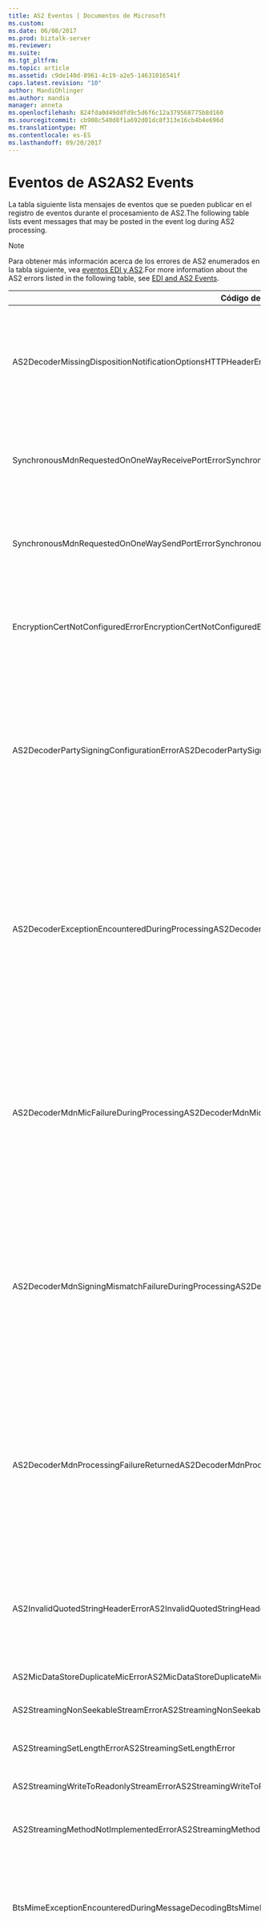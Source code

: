 ```yaml
---
title: AS2 Eventos | Documentos de Microsoft
ms.custom: 
ms.date: 06/08/2017
ms.prod: biztalk-server
ms.reviewer: 
ms.suite: 
ms.tgt_pltfrm: 
ms.topic: article
ms.assetid: c9de140d-8961-4c19-a2e5-14631016541f
caps.latest.revision: "10"
author: MandiOhlinger
ms.author: mandia
manager: anneta
ms.openlocfilehash: 824fda0d49ddfd9c5d6f6c12a379568775b8d160
ms.sourcegitcommit: cb908c540d8f1a692d01dc8f313e16cb4b4e696d
ms.translationtype: MT
ms.contentlocale: es-ES
ms.lasthandoff: 09/20/2017
---
```

# <a name="as2-events"></a><span data-ttu-id="e357c-102">Eventos de AS2</span><span class="sxs-lookup"><span data-stu-id="e357c-102">AS2 Events</span></span>
<span data-ttu-id="e357c-103">La tabla siguiente lista mensajes de eventos que se pueden publicar en el registro de eventos durante el procesamiento de AS2.</span><span class="sxs-lookup"><span data-stu-id="e357c-103">The following table lists event messages that may be posted in the event log during AS2 processing.</span></span>  
  
> [!NOTE]
>  <span data-ttu-id="e357c-104">Para obtener más información acerca de los errores de AS2 enumerados en la tabla siguiente, vea [eventos EDI y AS2](../core/edi-and-as2-events.md).</span><span class="sxs-lookup"><span data-stu-id="e357c-104">For more information about the AS2 errors listed in the following table, see [EDI and AS2 Events](../core/edi-and-as2-events.md).</span></span>  
  
|<span data-ttu-id="e357c-105">Código de error</span><span class="sxs-lookup"><span data-stu-id="e357c-105">Error Code</span></span>|<span data-ttu-id="e357c-106">Condición</span><span class="sxs-lookup"><span data-stu-id="e357c-106">Condition</span></span>|  
|----------------|---------------|  
|<span data-ttu-id="e357c-107">AS2DecoderMissingDispositionNotificationOptionsHTTPHeaderError</span><span class="sxs-lookup"><span data-stu-id="e357c-107">AS2DecoderMissingDispositionNotificationOptionsHTTPHeaderError</span></span>|<span data-ttu-id="e357c-108">El descodificador AS2 no ha podido localizar el encabezado HTTP Disposition-Notification-Options necesario para la generación de MDN.</span><span class="sxs-lookup"><span data-stu-id="e357c-108">The AS2 Decoder was unable to locate the Disposition-Notification-Options HTTP header which is required for MDN generation.</span></span>|  
|<span data-ttu-id="e357c-109">SynchronousMdnRequestedOnOneWayReceivePortError</span><span class="sxs-lookup"><span data-stu-id="e357c-109">SynchronousMdnRequestedOnOneWayReceivePortError</span></span>|<span data-ttu-id="e357c-110">Error de configuración.</span><span class="sxs-lookup"><span data-stu-id="e357c-110">Configuration error.</span></span>  <span data-ttu-id="e357c-111">MDN sincrónico solicitado en puerto de recepción HTTP unidireccional.</span><span class="sxs-lookup"><span data-stu-id="e357c-111">Synchronous MDN requested on a one way HTTP receive Port.</span></span>|  
|<span data-ttu-id="e357c-112">SynchronousMdnRequestedOnOneWaySendPortError</span><span class="sxs-lookup"><span data-stu-id="e357c-112">SynchronousMdnRequestedOnOneWaySendPortError</span></span>|<span data-ttu-id="e357c-113">Error de configuración.</span><span class="sxs-lookup"><span data-stu-id="e357c-113">Configuration error.</span></span>  <span data-ttu-id="e357c-114">MDN sincrónico solicitado en puerto de envío HTTP unidireccional.</span><span class="sxs-lookup"><span data-stu-id="e357c-114">Synchronous MDN requested on one way HTTP send port.</span></span>|  
|<span data-ttu-id="e357c-115">EncryptionCertNotConfiguredError</span><span class="sxs-lookup"><span data-stu-id="e357c-115">EncryptionCertNotConfiguredError</span></span>|<span data-ttu-id="e357c-116">El certificado de cifrado no se ha configurado para la entidad AS2.</span><span class="sxs-lookup"><span data-stu-id="e357c-116">The Encryption Certificate has not been configured for AS2 party.</span></span>  <span data-ttu-id="e357c-117">AS2-de: {0} AS2-a: {1}</span><span class="sxs-lookup"><span data-stu-id="e357c-117">AS2-From: {0} AS2-To: {1}</span></span>|  
|<span data-ttu-id="e357c-118">AS2DecoderPartySigningConfigurationError</span><span class="sxs-lookup"><span data-stu-id="e357c-118">AS2DecoderPartySigningConfigurationError</span></span>|<span data-ttu-id="e357c-119">Error de configuración.</span><span class="sxs-lookup"><span data-stu-id="e357c-119">Configuration error.</span></span>  <span data-ttu-id="e357c-120">La firma del mensaje no coincide con el valor esperado.</span><span class="sxs-lookup"><span data-stu-id="e357c-120">The message signing doesn't match the expected value.</span></span>  <span data-ttu-id="e357c-121">Póngase en contacto con el socio remitente y verifique el uso de la firma.</span><span class="sxs-lookup"><span data-stu-id="e357c-121">Contact the sending partner and verify signature use.</span></span>  <span data-ttu-id="e357c-122">AS2-de: "{0}" AS2-para: "\ {1\\}" MessageID: "\ {2\}"</span><span class="sxs-lookup"><span data-stu-id="e357c-122">AS2-From:"{0}" AS2-To:"{1}" MessageID:"{2}"</span></span>|  
|<span data-ttu-id="e357c-123">AS2DecoderExceptionEncounteredDuringProcessing</span><span class="sxs-lookup"><span data-stu-id="e357c-123">AS2DecoderExceptionEncounteredDuringProcessing</span></span>|<span data-ttu-id="e357c-124">El descodificador AS2 detectó una excepción durante el procesamiento.</span><span class="sxs-lookup"><span data-stu-id="e357c-124">The AS2 Decoder encountered an exception during processing.</span></span>  <span data-ttu-id="e357c-125">Detalles del mensaje y excepción son los siguientes: AS2-de: "{0}" AS2-para: "\ {1\\}" MessageID: "\ {2\}" MessageType: "{3}" excepción: "\ {4\}"</span><span class="sxs-lookup"><span data-stu-id="e357c-125">Details of the message and exception are as follows:  AS2-From:"{0}" AS2-To:"{1}" MessageID:"{2}" MessageType: "{3}" Exception:"{4}"</span></span>|  
|<span data-ttu-id="e357c-126">AS2DecoderMdnMicFailureDuringProcessing</span><span class="sxs-lookup"><span data-stu-id="e357c-126">AS2DecoderMdnMicFailureDuringProcessing</span></span>|<span data-ttu-id="e357c-127">Error de procesamiento de descodificador AS2 al validar el valor MIC devuelto en MDN.</span><span class="sxs-lookup"><span data-stu-id="e357c-127">The AS2 Decoder failed processing when validating the MIC value returned in the MDN.</span></span>  <span data-ttu-id="e357c-128">Detalles del mensaje MDN son los siguientes: AS2-de: "{0}" AS2-para: "\ {1\\}" MessageID: "\ {2\}" OriginalMessageID: "\ {3\}"</span><span class="sxs-lookup"><span data-stu-id="e357c-128">Details of the MDN message are as follows:  AS2-From:"{0}" AS2-To:"{1}" MessageID:"{2}" OriginalMessageID:"{3}"</span></span>|  
|<span data-ttu-id="e357c-129">AS2DecoderMdnSigningMismatchFailureDuringProcessing</span><span class="sxs-lookup"><span data-stu-id="e357c-129">AS2DecoderMdnSigningMismatchFailureDuringProcessing</span></span>|<span data-ttu-id="e357c-130">Error de procesamiento de descodificador AS2. La firma MDN no cumplía nuestra solicitud.</span><span class="sxs-lookup"><span data-stu-id="e357c-130">The AS2 Decoder failure processing because the MDN signing did not match our request.</span></span>  <span data-ttu-id="e357c-131">Detalles del mensaje MDN son los siguientes: AS2-de: "{0}" AS2-para: "\ {1\\}" MessageID: "\ {2\}" OriginalMessageID: "\ {3\}"</span><span class="sxs-lookup"><span data-stu-id="e357c-131">Details of the MDN message are as follows:  AS2-From:"{0}" AS2-To:"{1}" MessageID:"{2}" OriginalMessageID:"{3}"</span></span>|  
|<span data-ttu-id="e357c-132">AS2DecoderMdnProcessingFailureReturned</span><span class="sxs-lookup"><span data-stu-id="e357c-132">AS2DecoderMdnProcessingFailureReturned</span></span>|<span data-ttu-id="e357c-133">Error de procesamiento de descodificador AS2. MDN indicó un error de procesamiento del mensaje AS2.</span><span class="sxs-lookup"><span data-stu-id="e357c-133">The AS2 Decoder failure processing because the MDN indicated the AS2 message failed processing.</span></span>  <span data-ttu-id="e357c-134">Detalles del mensaje MDN son los siguientes: AS2-de: "{0}" AS2-para: "\ {1\\}" MessageID: "\ {2\}" OriginalMessageID: "\ {3\}"</span><span class="sxs-lookup"><span data-stu-id="e357c-134">Details of the MDN message are as follows:  AS2-From:"{0}" AS2-To:"{1}" MessageID:"{2}" OriginalMessageID:"{3}"</span></span>|  
|<span data-ttu-id="e357c-135">AS2InvalidQuotedStringHeaderError</span><span class="sxs-lookup"><span data-stu-id="e357c-135">AS2InvalidQuotedStringHeaderError</span></span>|<span data-ttu-id="e357c-136">Se detectó un encabezado HTTP entre comillas no válido.</span><span class="sxs-lookup"><span data-stu-id="e357c-136">An invalid quoted HTTP header encountered.</span></span>  <span data-ttu-id="e357c-137">Detalles son los siguientes: nombre de encabezado: valor de encabezado "{0}": "{{1}"</span><span class="sxs-lookup"><span data-stu-id="e357c-137">Details are as follows:  Header Name: "{0}"  Header Value: "{1}"</span></span>|  
|<span data-ttu-id="e357c-138">AS2MicDataStoreDuplicateMicError</span><span class="sxs-lookup"><span data-stu-id="e357c-138">AS2MicDataStoreDuplicateMicError</span></span>|<span data-ttu-id="e357c-139">La entrada Mic de error ya existe.</span><span class="sxs-lookup"><span data-stu-id="e357c-139">Error Mic entry already exists.</span></span>|  
|<span data-ttu-id="e357c-140">AS2StreamingNonSeekableStreamError</span><span class="sxs-lookup"><span data-stu-id="e357c-140">AS2StreamingNonSeekableStreamError</span></span>|<span data-ttu-id="e357c-141">Esta secuencia no permite búsquedas.</span><span class="sxs-lookup"><span data-stu-id="e357c-141">This is a non-seekable stream.</span></span>|  
|<span data-ttu-id="e357c-142">AS2StreamingSetLengthError</span><span class="sxs-lookup"><span data-stu-id="e357c-142">AS2StreamingSetLengthError</span></span>|<span data-ttu-id="e357c-143">No se puede definir la longitud de esta secuencia.</span><span class="sxs-lookup"><span data-stu-id="e357c-143">The length of this stream cannot be set.</span></span>|  
|<span data-ttu-id="e357c-144">AS2StreamingWriteToReadonlyStreamError</span><span class="sxs-lookup"><span data-stu-id="e357c-144">AS2StreamingWriteToReadonlyStreamError</span></span>|<span data-ttu-id="e357c-145">Esta secuencia es de sólo lectura.</span><span class="sxs-lookup"><span data-stu-id="e357c-145">This is a read-only stream.</span></span>|  
|<span data-ttu-id="e357c-146">AS2StreamingMethodNotImplementedError</span><span class="sxs-lookup"><span data-stu-id="e357c-146">AS2StreamingMethodNotImplementedError</span></span>|<span data-ttu-id="e357c-147">y que no se ha implementado la operación o el método.</span><span class="sxs-lookup"><span data-stu-id="e357c-147">The method or operation is not implemented.</span></span>|  
|<span data-ttu-id="e357c-148">BtsMimeExceptionEncounteredDuringMessageDecoding</span><span class="sxs-lookup"><span data-stu-id="e357c-148">BtsMimeExceptionEncounteredDuringMessageDecoding</span></span>|<span data-ttu-id="e357c-149">Error de BTS MIME al intentar descodificar un mensaje AS2.</span><span class="sxs-lookup"><span data-stu-id="e357c-149">A BTS MIME error was encountered when attempting to decode an AS2 message.</span></span>  <span data-ttu-id="e357c-150">AS2-de: {0}, AS2-a: {1}, MessageId: {2}, Error: {3}</span><span class="sxs-lookup"><span data-stu-id="e357c-150">AS2-From: {0}, AS2-To: {1}, MessageId: {2}, Error: {3}</span></span>|  
|<span data-ttu-id="e357c-151">AS2DecoderPartyEncryptionConfigurationError</span><span class="sxs-lookup"><span data-stu-id="e357c-151">AS2DecoderPartyEncryptionConfigurationError</span></span>|<span data-ttu-id="e357c-152">Error de configuración.</span><span class="sxs-lookup"><span data-stu-id="e357c-152">Configuration error.</span></span>  <span data-ttu-id="e357c-153">El cifrado del mensaje no coincide con el valor esperado.</span><span class="sxs-lookup"><span data-stu-id="e357c-153">The message encryption doesn't match the expected value.</span></span>  <span data-ttu-id="e357c-154">Póngase en contacto con el socio remitente y verifique el uso del cifrado.</span><span class="sxs-lookup"><span data-stu-id="e357c-154">Contact the sending partner and verify encryption use.</span></span>  <span data-ttu-id="e357c-155">AS2-de: "{0}" AS2-para: "\ {1\\}" MessageID: "\ {2\}"</span><span class="sxs-lookup"><span data-stu-id="e357c-155">AS2-From:"{0}" AS2-To:"{1}" MessageID:"{2}"</span></span>|  
|<span data-ttu-id="e357c-156">AS2DecoderPartySignatureError</span><span class="sxs-lookup"><span data-stu-id="e357c-156">AS2DecoderPartySignatureError</span></span>|<span data-ttu-id="e357c-157">Error de configuración.</span><span class="sxs-lookup"><span data-stu-id="e357c-157">Configuration error.</span></span>  <span data-ttu-id="e357c-158">La firma del mensaje no coincide con la firma configurada para esta entidad.</span><span class="sxs-lookup"><span data-stu-id="e357c-158">The message signature doesn't match the signature configured for this party.</span></span>  <span data-ttu-id="e357c-159">Póngase en contacto con el socio remitente y verifique el certificado utilizado.</span><span class="sxs-lookup"><span data-stu-id="e357c-159">Contact the sending partner and verify the certificate used.</span></span>  <span data-ttu-id="e357c-160">AS2-de: "{0}" AS2-para: "\ {1\\}" MessageID: "\ {2\}"</span><span class="sxs-lookup"><span data-stu-id="e357c-160">AS2-From:"{0}" AS2-To:"{1}" MessageID:"{2}"</span></span>|  
|<span data-ttu-id="e357c-161">InvalidAgreementAS2FromName</span><span class="sxs-lookup"><span data-stu-id="e357c-161">InvalidAgreementAS2FromName</span></span>|<span data-ttu-id="e357c-162">La entidad de este intercambio AS2 debe contener un valor AS2-From.</span><span class="sxs-lookup"><span data-stu-id="e357c-162">The party for this AS2 interchange must contain a value for AS2-From.</span></span>|  
|<span data-ttu-id="e357c-163">InvalidAgreementAS2ToName</span><span class="sxs-lookup"><span data-stu-id="e357c-163">InvalidAgreementAS2ToName</span></span>|<span data-ttu-id="e357c-164">La entidad de este intercambio AS2 debe contener un valor para AS2-To.</span><span class="sxs-lookup"><span data-stu-id="e357c-164">The party for this AS2 interchange must contain a value for AS2-To.</span></span>|  
|<span data-ttu-id="e357c-165">UnsupportedAS2HashAlgorithmError</span><span class="sxs-lookup"><span data-stu-id="e357c-165">UnsupportedAS2HashAlgorithmError</span></span>|<span data-ttu-id="e357c-166">El algoritmo de hash especificado en el mensaje AS2 no es compatible.</span><span class="sxs-lookup"><span data-stu-id="e357c-166">The hash algorithm specified in the AS2 message is unsupported.</span></span>|  
|<span data-ttu-id="e357c-167">UnableToLocateAS2PartyError</span><span class="sxs-lookup"><span data-stu-id="e357c-167">UnableToLocateAS2PartyError</span></span>|<span data-ttu-id="e357c-168">No se puede a la entidad de acceso usando el calificador: entidad de {0}: {1}.</span><span class="sxs-lookup"><span data-stu-id="e357c-168">Unable to access party using qualifier: {0} party: {1}.</span></span>  <span data-ttu-id="e357c-169">Error: {2}</span><span class="sxs-lookup"><span data-stu-id="e357c-169">Error: {2}</span></span>|  
|<span data-ttu-id="e357c-170">UnableToLocateAS2PartyByPartyNameError</span><span class="sxs-lookup"><span data-stu-id="e357c-170">UnableToLocateAS2PartyByPartyNameError</span></span>|<span data-ttu-id="e357c-171">No se puede obtener acceso a entidad usando la entidad: {0}.</span><span class="sxs-lookup"><span data-stu-id="e357c-171">Unable to access party using party: {0}.</span></span>|  
|<span data-ttu-id="e357c-172">UnableToLocateAS2PartyBySendPortNameError</span><span class="sxs-lookup"><span data-stu-id="e357c-172">UnableToLocateAS2PartyBySendPortNameError</span></span>|<span data-ttu-id="e357c-173">No se puede obtener acceso a la entidad usando el puerto de envío: {0} Error: {1}.</span><span class="sxs-lookup"><span data-stu-id="e357c-173">Unable to access party using send port: {0}  Error: {1}.</span></span>|  
|<span data-ttu-id="e357c-174">InvalidAS2FromNameConfiguredError</span><span class="sxs-lookup"><span data-stu-id="e357c-174">InvalidAS2FromNameConfiguredError</span></span>|<span data-ttu-id="e357c-175">AS2 no válido: nombre configurado para la entidad: {0} valor: {1}</span><span class="sxs-lookup"><span data-stu-id="e357c-175">Invalid AS2-From name configured for Party: {0}   Value: {1}</span></span>|  
|<span data-ttu-id="e357c-176">InvalidAS2ToNameConfiguredError</span><span class="sxs-lookup"><span data-stu-id="e357c-176">InvalidAS2ToNameConfiguredError</span></span>|<span data-ttu-id="e357c-177">AS2 no válido: nombre configurado para la entidad: {0} valor: {1}</span><span class="sxs-lookup"><span data-stu-id="e357c-177">Invalid AS2-To name configured for Party: {0}   Value: {1}</span></span>|  
|<span data-ttu-id="e357c-178">InvalidAS2FromNameHeaderReceivedError</span><span class="sxs-lookup"><span data-stu-id="e357c-178">InvalidAS2FromNameHeaderReceivedError</span></span>|<span data-ttu-id="e357c-179">Encabezado AS2-From no válido recibido.</span><span class="sxs-lookup"><span data-stu-id="e357c-179">Invalid AS2-From header received.</span></span>  <span data-ttu-id="e357c-180">Valor: {0}</span><span class="sxs-lookup"><span data-stu-id="e357c-180">Value: {0}</span></span>|  
|<span data-ttu-id="e357c-181">InvalidAS2ToNameHeaderReceivedError</span><span class="sxs-lookup"><span data-stu-id="e357c-181">InvalidAS2ToNameHeaderReceivedError</span></span>|<span data-ttu-id="e357c-182">Encabezado AS2-To recibido.</span><span class="sxs-lookup"><span data-stu-id="e357c-182">Invalid AS2-To header received.</span></span>  <span data-ttu-id="e357c-183">Valor: {0}</span><span class="sxs-lookup"><span data-stu-id="e357c-183">Value: {0}</span></span>|  
|<span data-ttu-id="e357c-184">MissingAS2FromHeaderError</span><span class="sxs-lookup"><span data-stu-id="e357c-184">MissingAS2FromHeaderError</span></span>|<span data-ttu-id="e357c-185">Se recibió un mensaje AS2 sin el encabezado AS2-From.</span><span class="sxs-lookup"><span data-stu-id="e357c-185">An AS2 message was received that did not contain the AS2-From header.</span></span>|  
|<span data-ttu-id="e357c-186">MissingAS2ToHeaderError</span><span class="sxs-lookup"><span data-stu-id="e357c-186">MissingAS2ToHeaderError</span></span>|<span data-ttu-id="e357c-187">Se recibió un mensaje AS2 que no contenía AS2-al encabezado.</span><span class="sxs-lookup"><span data-stu-id="e357c-187">An AS2 message was received that did not contain the AS2-To header.</span></span>|  
|<span data-ttu-id="e357c-188">InvalidDispositionNotificationOptionToError</span><span class="sxs-lookup"><span data-stu-id="e357c-188">InvalidDispositionNotificationOptionToError</span></span>|<span data-ttu-id="e357c-189">Valor de disposition-Notification-Option: "{0}" no es válido.</span><span class="sxs-lookup"><span data-stu-id="e357c-189">Disposition-Notification-Option value: "{0}" is invalid.</span></span>  <span data-ttu-id="e357c-190">{1}</span><span class="sxs-lookup"><span data-stu-id="e357c-190">{1}</span></span>|  
|<span data-ttu-id="e357c-191">InvalidReceiptDeliveryOptionError</span><span class="sxs-lookup"><span data-stu-id="e357c-191">InvalidReceiptDeliveryOptionError</span></span>|<span data-ttu-id="e357c-192">Valor Receipt-Delivery-Option: "{0}" no es válido.</span><span class="sxs-lookup"><span data-stu-id="e357c-192">Receipt-Delivery-Option value: "{0}" is invalid.</span></span>  <span data-ttu-id="e357c-193">{1}</span><span class="sxs-lookup"><span data-stu-id="e357c-193">{1}</span></span>|  
|<span data-ttu-id="e357c-194">InvalidOrMissingASN1DataLengthHeader</span><span class="sxs-lookup"><span data-stu-id="e357c-194">InvalidOrMissingASN1DataLengthHeader</span></span>|<span data-ttu-id="e357c-195">Campo de longitud de datos ASN.1 ausente o no válido detectado durante el proceso de descompresión.</span><span class="sxs-lookup"><span data-stu-id="e357c-195">Invalid or missing ASN.1 Data Length field encountered during decompression processing.</span></span>|  
|<span data-ttu-id="e357c-196">InvalidOrMissingASN1TrailingBytes</span><span class="sxs-lookup"><span data-stu-id="e357c-196">InvalidOrMissingASN1TrailingBytes</span></span>|<span data-ttu-id="e357c-197">Bytes de estructura comprimida ASN.1 CMS ausentes o no válidos detectados durante el proceso de descompresión.</span><span class="sxs-lookup"><span data-stu-id="e357c-197">Invalid or missing trailing ASN.1 CMS compressed structure bytes during decompression processing.</span></span>|  
|<span data-ttu-id="e357c-198">InvalidASN1CompressedStructureEncountered</span><span class="sxs-lookup"><span data-stu-id="e357c-198">InvalidASN1CompressedStructureEncountered</span></span>|<span data-ttu-id="e357c-199">ASN.1 comprimido no válido detectado durante el proceso de descompresión.</span><span class="sxs-lookup"><span data-stu-id="e357c-199">Invalid ASN.1 compressed structure encountered during decompression processing.</span></span>|  
|<span data-ttu-id="e357c-200">InvalidOrMissingDataHeaderEncountered</span><span class="sxs-lookup"><span data-stu-id="e357c-200">InvalidOrMissingDataHeaderEncountered</span></span>|<span data-ttu-id="e357c-201">Encabezado comprimido ASN.1 ausente o no válido detectado durante el proceso de descompresión.</span><span class="sxs-lookup"><span data-stu-id="e357c-201">Invalid or missing ASN.1 compressed header encountered during decompression processing.</span></span>|  
|<span data-ttu-id="e357c-202">InvalidOptionalZLibFieldEncountered</span><span class="sxs-lookup"><span data-stu-id="e357c-202">InvalidOptionalZLibFieldEncountered</span></span>|<span data-ttu-id="e357c-203">Campo de compresión ASN.1 ZLib no válido detectado durante el proceso de descompresión.</span><span class="sxs-lookup"><span data-stu-id="e357c-203">Invalid ASN.1 ZLib compression field encountered during decompression processing.</span></span>|  
|<span data-ttu-id="e357c-204">InvalidOrMissingDataOIDEncountered</span><span class="sxs-lookup"><span data-stu-id="e357c-204">InvalidOrMissingDataOIDEncountered</span></span>|<span data-ttu-id="e357c-205">OID de datos ASN.1 ausente o no válido detectado durante el proceso de descompresión.</span><span class="sxs-lookup"><span data-stu-id="e357c-205">Invalid or missing ASN.1 Data OID encountered during decompression processing.</span></span>|  
|<span data-ttu-id="e357c-206">InvalidOrMissingZLibOIDEncountered</span><span class="sxs-lookup"><span data-stu-id="e357c-206">InvalidOrMissingZLibOIDEncountered</span></span>|<span data-ttu-id="e357c-207">OID ASN.1 ZLib ausente o no válido detectado durante el proceso de descompresión.</span><span class="sxs-lookup"><span data-stu-id="e357c-207">Invalid or missing ASN.1 ZLib OID encountered during decompression processing.</span></span>|  
|<span data-ttu-id="e357c-208">InvalidOrMissingCompressedDataOIDEncountered</span><span class="sxs-lookup"><span data-stu-id="e357c-208">InvalidOrMissingCompressedDataOIDEncountered</span></span>|<span data-ttu-id="e357c-209">OID de datos comprimidos ASN.1 ausente o no válido detectado durante el proceso de descompresión.</span><span class="sxs-lookup"><span data-stu-id="e357c-209">Invalid or missing ASN.1 Compressed Data OID encountered during decompression processing.</span></span>|  
|<span data-ttu-id="e357c-210">InvalidAdler32ChecksumInCompressedMessageError</span><span class="sxs-lookup"><span data-stu-id="e357c-210">InvalidAdler32ChecksumInCompressedMessageError</span></span>|<span data-ttu-id="e357c-211">La suma de comprobación Adler32 encontrada no es válida.</span><span class="sxs-lookup"><span data-stu-id="e357c-211">Invalid Adler32 checksum encountered.</span></span>|  
|<span data-ttu-id="e357c-212">UnsupportedOctetStringLengthEncountered</span><span class="sxs-lookup"><span data-stu-id="e357c-212">UnsupportedOctetStringLengthEncountered</span></span>|<span data-ttu-id="e357c-213">Longitud de cadena de bytes no admitida.</span><span class="sxs-lookup"><span data-stu-id="e357c-213">Unsupported Octet string length encountered.</span></span>  <span data-ttu-id="e357c-214">La longitud máxima de bytes es 4.</span><span class="sxs-lookup"><span data-stu-id="e357c-214">Maximum supported octet length is 4.</span></span>|  
|<span data-ttu-id="e357c-215">DecompressionFailedError</span><span class="sxs-lookup"><span data-stu-id="e357c-215">DecompressionFailedError</span></span>|<span data-ttu-id="e357c-216">Error de descompresión al procesar un mensaje AS2 comprimido.</span><span class="sxs-lookup"><span data-stu-id="e357c-216">Decompression failed while processing a compressed AS2 message.</span></span>  <span data-ttu-id="e357c-217">Error: {0}</span><span class="sxs-lookup"><span data-stu-id="e357c-217">Error: {0}</span></span>|  
|<span data-ttu-id="e357c-218">DecryptionFailedError</span><span class="sxs-lookup"><span data-stu-id="e357c-218">DecryptionFailedError</span></span>|<span data-ttu-id="e357c-219">Error al descifrar un mensaje AS2.</span><span class="sxs-lookup"><span data-stu-id="e357c-219">An error occurred when decrypting an AS2 message.</span></span>|  
|<span data-ttu-id="e357c-220">IntegrityCheckFailedError</span><span class="sxs-lookup"><span data-stu-id="e357c-220">IntegrityCheckFailedError</span></span>|<span data-ttu-id="e357c-221">Se produjo un error al validar un mensaje AS2.</span><span class="sxs-lookup"><span data-stu-id="e357c-221">An error occurred when validating an AS2 message.</span></span>  <span data-ttu-id="e357c-222">Asegúrese de que los certificados no han caducado ni se han revocado.</span><span class="sxs-lookup"><span data-stu-id="e357c-222">Make sure the certificates used have not timed out or been revoked.</span></span>|  
|<span data-ttu-id="e357c-223">EncryptionCertificateHasBeenRevokedError</span><span class="sxs-lookup"><span data-stu-id="e357c-223">EncryptionCertificateHasBeenRevokedError</span></span>|<span data-ttu-id="e357c-224">El certificado utilizado para cifrar un mensaje se ha revocado.</span><span class="sxs-lookup"><span data-stu-id="e357c-224">The certificate used to encrypt a message has been revoked.</span></span> <span data-ttu-id="e357c-225">Huella digital del certificado: {0}</span><span class="sxs-lookup"><span data-stu-id="e357c-225">Certificate thumbprint: {0}</span></span>|  
|<span data-ttu-id="e357c-226">DecryptionCertificateHasBeenRevokedError</span><span class="sxs-lookup"><span data-stu-id="e357c-226">DecryptionCertificateHasBeenRevokedError</span></span>|<span data-ttu-id="e357c-227">Se ha revocado el certificado usado para descifrar un mensaje.</span><span class="sxs-lookup"><span data-stu-id="e357c-227">The certificate used to decrypt a message has been revoked.</span></span> <span data-ttu-id="e357c-228">Huella digital del certificado: {0}</span><span class="sxs-lookup"><span data-stu-id="e357c-228">Certificate thumbprint: {0}</span></span>|  
|<span data-ttu-id="e357c-229">SigningCertificateHasBeenRevokedError</span><span class="sxs-lookup"><span data-stu-id="e357c-229">SigningCertificateHasBeenRevokedError</span></span>|<span data-ttu-id="e357c-230">El certificado usado para firmar un mensaje se ha revocado.</span><span class="sxs-lookup"><span data-stu-id="e357c-230">The certificate used for signing a message has been revoked.</span></span> <span data-ttu-id="e357c-231">Huella digital del certificado: {0}</span><span class="sxs-lookup"><span data-stu-id="e357c-231">Certificate thumbprint: {0}</span></span>|  
|<span data-ttu-id="e357c-232">SignatureCertificateHasBeenRevokedError</span><span class="sxs-lookup"><span data-stu-id="e357c-232">SignatureCertificateHasBeenRevokedError</span></span>|<span data-ttu-id="e357c-233">El certificado usado para firmar un mensaje se ha revocado.</span><span class="sxs-lookup"><span data-stu-id="e357c-233">The certificate used for signing a message has been revoked.</span></span> <span data-ttu-id="e357c-234">Huella digital del certificado: {0}</span><span class="sxs-lookup"><span data-stu-id="e357c-234">Certificate thumbprint: {0}</span></span>|  
|<span data-ttu-id="e357c-235">CertificateMissingError</span><span class="sxs-lookup"><span data-stu-id="e357c-235">CertificateMissingError</span></span>|<span data-ttu-id="e357c-236">El certificado usado para firmar un mensaje no puede ubicarse en el almacén local de certificados.</span><span class="sxs-lookup"><span data-stu-id="e357c-236">The certificate used for signing a message cannot be located in the local certificate store.</span></span> <span data-ttu-id="e357c-237">Huella digital del certificado: {0}</span><span class="sxs-lookup"><span data-stu-id="e357c-237">Certificate thumbprint: {0}</span></span>|  
|<span data-ttu-id="e357c-238">EmptyContentOnAS2MessageEncountered</span><span class="sxs-lookup"><span data-stu-id="e357c-238">EmptyContentOnAS2MessageEncountered</span></span>|<span data-ttu-id="e357c-239">Se recibió un mensaje AS2 vacío.</span><span class="sxs-lookup"><span data-stu-id="e357c-239">An empty AS2 message was received.</span></span>  <span data-ttu-id="e357c-240">El mensaje se suspenderá.</span><span class="sxs-lookup"><span data-stu-id="e357c-240">The message will be suspended.</span></span>|  
|<span data-ttu-id="e357c-241">AS2FromMatchesAS2ToError</span><span class="sxs-lookup"><span data-stu-id="e357c-241">AS2FromMatchesAS2ToError</span></span>|<span data-ttu-id="e357c-242">El valor AS2-From coincide con el valor AS2-To.</span><span class="sxs-lookup"><span data-stu-id="e357c-242">The AS2-From value matches the AS2-To value.</span></span>|  
|<span data-ttu-id="e357c-243">GenericEdiIntException</span><span class="sxs-lookup"><span data-stu-id="e357c-243">GenericEdiIntException</span></span>|<span data-ttu-id="e357c-244">Se ha producido una excepción EdiInt.</span><span class="sxs-lookup"><span data-stu-id="e357c-244">An EdiInt exception has occurred.</span></span>|  
|<span data-ttu-id="e357c-245">BtsMimeExceptionEncounteredDuringMessageEncoding</span><span class="sxs-lookup"><span data-stu-id="e357c-245">BtsMimeExceptionEncounteredDuringMessageEncoding</span></span>|<span data-ttu-id="e357c-246">Error de BTS MIME al intentar codificar un mensaje.</span><span class="sxs-lookup"><span data-stu-id="e357c-246">A BTS MIME error was encountered when attempting to encode a message.</span></span>  <span data-ttu-id="e357c-247">Error: {0}, HResult: \ {1\\}</span><span class="sxs-lookup"><span data-stu-id="e357c-247">Error: {0}, HResult:{1}</span></span>|  
|<span data-ttu-id="e357c-248">BtsMimeGeneralExceptionEncounteredDuringMessageEncoding</span><span class="sxs-lookup"><span data-stu-id="e357c-248">BtsMimeGeneralExceptionEncounteredDuringMessageEncoding</span></span>|<span data-ttu-id="e357c-249">Error de BTS MIME al intentar codificar un mensaje.</span><span class="sxs-lookup"><span data-stu-id="e357c-249">A BTS MIME error was encountered when attempting to encode a message.</span></span>  <span data-ttu-id="e357c-250">Error: {0}</span><span class="sxs-lookup"><span data-stu-id="e357c-250">Error: {0}</span></span>|  
|<span data-ttu-id="e357c-251">AS2StatusReportingExceptionEncountered</span><span class="sxs-lookup"><span data-stu-id="e357c-251">AS2StatusReportingExceptionEncountered</span></span>|<span data-ttu-id="e357c-252">Error al intentar generar un informe de estado AS2.</span><span class="sxs-lookup"><span data-stu-id="e357c-252">An error was encountered when attempting to generate an AS2 status report.</span></span>  <span data-ttu-id="e357c-253">Error: {0}</span><span class="sxs-lookup"><span data-stu-id="e357c-253">Error: {0}</span></span>|